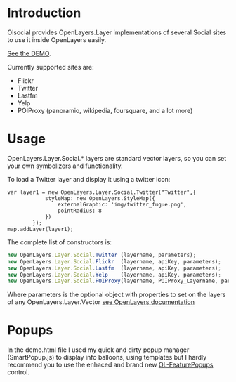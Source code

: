 # Introduction

Olsocial provides OpenLayers.Layer implementations of several Social sites to use it inside OpenLayers easily.

[See the DEMO](http://jacarma.github.com/olsocial/demo.html).

Currently supported sites are:

* Flickr
* Twitter
* Lastfm
* Yelp
* POIProxy (panoramio, wikipedia, foursquare, and a lot more)

# Usage

OpenLayers.Layer.Social.* layers are standard vector layers, so you can set your own symbolizers and functionality.

To load a Twitter layer and display it using a twitter icon:

```javascipt
var layer1 = new OpenLayers.Layer.Social.Twitter("Twitter",{
			styleMap: new OpenLayers.StyleMap({
				externalGraphic: 'img/twitter_fugue.png',
				pointRadius: 8
			})
		});
map.addLayer(layer1);
```

The complete list of constructors is:

```javascript
new OpenLayers.Layer.Social.Twitter (layername, parameters);
new OpenLayers.Layer.Social.Flickr  (layername, apiKey, parameters);
new OpenLayers.Layer.Social.Lastfm  (layername, apiKey, parameters);
new OpenLayers.Layer.Social.Yelp    (layername, apiKey, parameters);
new OpenLayers.Layer.Social.POIProxy(layername, POIProxy_Layername, parameters);
```

Where parameters is the optional object with properties to set on the layers of any OpenLayers.Layer.Vector [see OpenLayers documentation](http://dev.openlayers.org/releases/OpenLayers-2.10/doc/apidocs/files/OpenLayers/Layer/Vector-js.html#OpenLayers.Layer.Vector.OpenLayers.Layer.Vector)

# Popups

In the demo.html file I used my quick and dirty popup manager (SmartPopup.js) to display info 
balloons, using templates but I hardly recommend you to use the enhaced and brand 
new [OL-FeaturePopups](https://github.com/jorix/OL-FeaturePopups) control.

